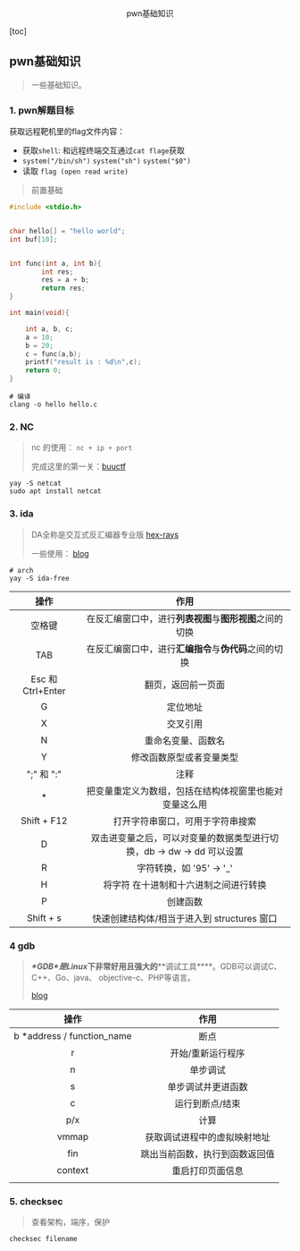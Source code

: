 <center>pwn基础知识</center>







[toc]









## pwn基础知识

> 一些基础知识。







### 1. pwn解题目标

获取远程靶机里的flag文件内容：

* 获取`shell`: 和远程终端交互通过`cat flage`获取
* `system("/bin/sh")` `system("sh")` `system("$0")`
* 读取 `flag (open read write)`





> 前置基础

```c
#include <stdio.h>


char hello[] = "hello world";
int buf[10];


int func(int a, int b){
        int res;
        res = a + b;
        return res;
}

int main(void){

    int a, b, c;
    a = 10;
    b = 20;
    c = func(a,b);
    printf("result is : %d\n",c);
    return 0;
}
```

```shell
# 编译
clang -o hello hello.c 
```



### 2. NC

> nc 的使用： `nc + ip + port`
>
> 完成这里的第一关：[buuctf](https://buuoj.cn/challenges)

```shell
yay -S netcat
sudo apt install netcat
```





### 3. ida

>  DA全称是交互式反汇编器专业版   [hex-rays](https://hex-rays.com/)
>
> 一些使用： [blog](https://www.cnblogs.com/ve1kcon/p/17812418.html)

```shell
# arch
yay -S ida-free
```

|       操作        |                             作用                             |
| :---------------: | :----------------------------------------------------------: |
|      空格键       |   在反汇编窗口中，进行**列表视图**与**图形视图**之间的切换   |
|        TAB        |    在反汇编窗口中，进行**汇编指令**与**伪代码**之间的切换    |
| Esc 和 Ctrl+Enter |                      翻页，返回前一页面                      |
|         G         |                           定位地址                           |
|         X         |                           交叉引用                           |
|         N         |                      重命名变量、函数名                      |
|         Y         |                   修改函数原型或者变量类型                   |
|    ";" 和 ":"     |                             注释                             |
|         *         |    把变量重定义为数组，包括在结构体视窗里也能对变量这么用    |
|    Shift + F12    |               打开字符串窗口，可用于字符串搜索               |
|         D         | 双击进变量之后，可以对变量的数据类型进行切换，db -> dw -> dd 可以设置 |
|         R         |                   字符转换，如 '95' -> '_'                   |
|         H         |            将字符 在十进制和十六进制之间进行转换             |
|         P         |                           创建函数                           |
|     Shift + s     |         快速创建结构体/相当于进入到 structures 窗口          |





### 4 gdb

>   ***\*GDB\****是**Linux**下非常好用且强大的***\*调试工具\****。GDB可以调试C、C++、Go、java、 objective-c、PHP等语言。
>
> [blog](https://www.cnblogs.com/ve1kcon/p/17812420.html)

|            操作            |              作用              |
| :------------------------: | :----------------------------: |
| b *address / function_name |              断点              |
|             r              |       开始/重新运行程序        |
|             n              |            单步调试            |
|             s              |       单步调试并更进函数       |
|             c              |        运行到断点/结束         |
|            p/x             |              计算              |
|           vmmap            |  获取调试进程中的虚拟映射地址  |
|            fin             | 跳出当前函数，执行到函数返回值 |
|          context           |        重启打印页面信息        |
|                            |                                |



### 5. checksec

> 查看架构，端序，保护

```shell
checksec filename
```





